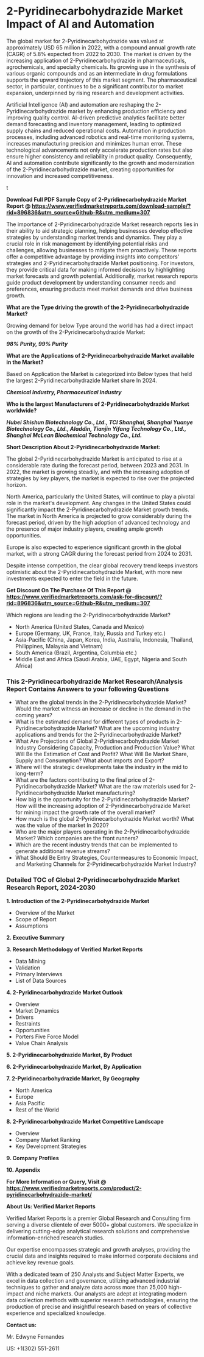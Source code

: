 <meta name="title" content="Global 2-Pyridinecarbohydrazide Market Impact of AI and Automation"><meta name="description" content="The global market for 2-Pyridinecarbohydrazide was valued at approximately USD 65 million in 2022, with a compound annual growth rate (CAGR) of 5.8% expected from 2022"><meta name="title" content="2-Pyridinecarbohydrazide Market Size, Share, Scope, Trends, Growth, Opportunities, Analysis, Forecast"><h1>2-Pyridinecarbohydrazide Market Impact of AI and Automation</h1><p>The global market for 2-Pyridinecarbohydrazide was valued at approximately USD 65 million in 2022, with a compound annual growth rate (CAGR) of 5.8% expected from 2022 to 2030. The market is driven by the increasing application of 2-Pyridinecarbohydrazide in pharmaceuticals, agrochemicals, and specialty chemicals. Its growing use in the synthesis of various organic compounds and as an intermediate in drug formulations supports the upward trajectory of this market segment. The pharmaceutical sector, in particular, continues to be a significant contributor to market expansion, underpinned by rising research and development activities.</p><p>Artificial Intelligence (AI) and automation are reshaping the 2-Pyridinecarbohydrazide market by enhancing production efficiency and improving quality control. AI-driven predictive analytics facilitate better demand forecasting and inventory management, leading to optimized supply chains and reduced operational costs. Automation in production processes, including advanced robotics and real-time monitoring systems, increases manufacturing precision and minimizes human error. These technological advancements not only accelerate production rates but also ensure higher consistency and reliability in product quality. Consequently, AI and automation contribute significantly to the growth and modernization of the 2-Pyridinecarbohydrazide market, creating opportunities for innovation and increased competitiveness.</p>t</p><p id="" class=""><strong>Download Full PDF Sample Copy of 2-Pyridinecarbohydrazide Market Report @ <a href="https://www.verifiedmarketreports.com/download-sample/?rid=896836&utm_source=Github-R&utm_medium=307" target="_blank">https://www.verifiedmarketreports.com/download-sample/?rid=896836&utm_source=Github-R&utm_medium=307</a></strong></p><p>The importance of&nbsp;2-Pyridinecarbohydrazide Market research reports lies in their ability to aid strategic planning, helping businesses develop effective strategies by understanding market trends and dynamics. They play a crucial role in risk management by identifying potential risks and challenges, allowing businesses to mitigate them proactively. These reports offer a competitive advantage by providing insights into competitors' strategies and 2-Pyridinecarbohydrazide Market positioning. For investors, they provide critical data for making informed decisions by highlighting market forecasts and growth potential. Additionally, market research reports guide product development by understanding consumer needs and preferences, ensuring products meet market demands and drive business growth.</p><p><strong>What are the&nbsp;Type driving the growth of the 2-Pyridinecarbohydrazide Market?</strong></p><p id="" class="">Growing demand for below Type around the world has had a direct impact on the growth of the 2-Pyridinecarbohydrazide Market:</p><em><strong>98% Purity, 99% Purity</strong></em></p><strong>What are the&nbsp;Applications&nbsp;of 2-Pyridinecarbohydrazide Market available in the Market?</strong></p><p id="" class="">Based on Application the Market is categorized into Below types that held the largest 2-Pyridinecarbohydrazide Market share In 2024.</p><em><strong>Chemical Industry, Pharmaceutical Industry</strong></em></p><strong>Who is the largest Manufacturers of 2-Pyridinecarbohydrazide Market worldwide?</strong></p><p><em><strong>Hubei Shishun Biotechnology Co., Ltd., TCI Shanghai, Shanghai Yuanye Biotechnology Co., Ltd., Aladdin, Tianjin Yifang Technology Co., Ltd., Shanghai McLean Biochemical Technology Co., Ltd.</strong></em></p><p id="" class=""><strong>Short Description About 2-Pyridinecarbohydrazide Market:</strong></p><p>The global 2-Pyridinecarbohydrazide Market is anticipated to rise at a considerable rate during the forecast period, between 2023 and 2031. In 2022, the market is growing steadily, and with the increasing adoption of strategies by key players, the market is expected to rise over the projected horizon.</p><p>North America, particularly the United States, will continue to play a pivotal role in the market's development. Any changes in the United States could significantly impact the 2-Pyridinecarbohydrazide Market growth trends. The market in North America is projected to grow considerably during the forecast period, driven by the high adoption of advanced technology and the presence of major industry players, creating ample growth opportunities.</p><p>Europe is also expected to experience significant growth in the global market, with a strong CAGR during the forecast period from 2024 to 2031.</p><p>Despite intense competition, the clear global recovery trend keeps investors optimistic about the 2-Pyridinecarbohydrazide Market, with more new investments expected to enter the field in the future.</p><p id="" class=""><strong>Get Discount On The Purchase Of This Report @ <a href="https://www.verifiedmarketreports.com/ask-for-discount/?rid=896836&utm_source=Github-R&utm_medium=307" target="_blank">https://www.verifiedmarketreports.com/ask-for-discount/?rid=896836&utm_source=Github-R&utm_medium=307</a></strong></p>Which regions are leading the 2-Pyridinecarbohydrazide Market?</p><ul><li>North America (United States, Canada and Mexico)</li><li>Europe (Germany, UK, France, Italy, Russia and Turkey etc.)</li><li>Asia-Pacific (China, Japan, Korea, India, Australia, Indonesia, Thailand, Philippines, Malaysia and Vietnam)</li><li>South America (Brazil, Argentina, Columbia etc.)</li><li>Middle East and Africa (Saudi Arabia, UAE, Egypt, Nigeria and South Africa)</li></ul><h3 id="" class="">This 2-Pyridinecarbohydrazide Market Research/Analysis Report Contains Answers to your following Questions</h3><ul><li>What are the global trends in the 2-Pyridinecarbohydrazide Market? Would the market witness an increase or decline in the demand in the coming years?</li><li>What is the estimated demand for different types of products in 2-Pyridinecarbohydrazide Market? What are the upcoming industry applications and trends for the 2-Pyridinecarbohydrazide Market?</li><li>What Are Projections of Global 2-Pyridinecarbohydrazide Market Industry Considering Capacity, Production and Production Value? What Will Be the Estimation of Cost and Profit? What Will Be Market Share, Supply and Consumption? What about imports and Export?</li><li>Where will the strategic developments take the industry in the mid to long-term?</li><li>What are the factors contributing to the final price of 2-Pyridinecarbohydrazide Market? What are the raw materials used for 2-Pyridinecarbohydrazide Market manufacturing?</li><li>How big is the opportunity for the 2-Pyridinecarbohydrazide Market? How will the increasing adoption of 2-Pyridinecarbohydrazide Market for mining impact the growth rate of the overall market?</li><li>How much is the global 2-Pyridinecarbohydrazide Market worth? What was the value of the market In 2020?</li><li>Who are the major players operating in the 2-Pyridinecarbohydrazide Market? Which companies are the front runners?</li><li>Which are the recent industry trends that can be implemented to generate additional revenue streams?</li><li>What Should Be Entry Strategies, Countermeasures to Economic Impact, and Marketing Channels for 2-Pyridinecarbohydrazide Market Industry?</li></ul><h3 id="" class="">Detailed TOC of Global 2-Pyridinecarbohydrazide Market Research Report, 2024-2030</h3><p id="" class=""><strong>1. Introduction of the 2-Pyridinecarbohydrazide Market</strong></p><ul><li>Overview of the Market</li><li>Scope of Report</li><li>Assumptions</li></ul><p id="" class=""><strong>2. Executive Summary</strong></p><p id="" class=""><strong>3. Research Methodology of Verified Market Reports</strong></p><ul><li>Data Mining</li><li>Validation</li><li>Primary Interviews</li><li>List of Data Sources</li></ul><p id="" class=""><strong>4. 2-Pyridinecarbohydrazide Market Outlook</strong></p><ul><li>Overview</li><li>Market Dynamics</li><li>Drivers</li><li>Restraints</li><li>Opportunities</li><li>Porters Five Force Model</li><li>Value Chain Analysis</li></ul><p id="" class=""><strong>5. 2-Pyridinecarbohydrazide Market, By Product</strong></p><p id="" class=""><strong>6. 2-Pyridinecarbohydrazide Market, By Application</strong></p><p id="" class=""><strong>7. 2-Pyridinecarbohydrazide Market, By Geography</strong></p><ul><li>North America</li><li>Europe</li><li>Asia Pacific</li><li>Rest of the World</li></ul><p id="" class=""><strong>8. 2-Pyridinecarbohydrazide Market Competitive Landscape</strong></p><ul><li>Overview</li><li>Company Market Ranking</li><li>Key Development Strategies</li></ul><p id="" class=""><strong>9. Company Profiles</strong></p><p id="" class=""><strong>10. Appendix</strong></p><p id="" class=""><strong>For More Information or Query, Visit @ <a href="https://www.verifiedmarketreports.com/product/2-pyridinecarbohydrazide-market/" target="_blank">https://www.verifiedmarketreports.com/product/2-pyridinecarbohydrazide-market/</a></strong></p><p id="" class=""><strong>About Us: Verified Market Reports</strong></p><p id="" class="">Verified Market Reports is a premier Global Research and Consulting firm serving a diverse clientele of over 5000+ global customers. We specialize in delivering cutting-edge analytical research solutions and comprehensive information-enriched research studies.</p><p id="" class="">Our expertise encompasses strategic and growth analyses, providing the crucial data and insights required to make informed corporate decisions and achieve key revenue goals.</p><p id="" class="">With a dedicated team of 250 Analysts and Subject Matter Experts, we excel in data collection and governance, utilizing advanced industrial techniques to gather and analyze data across more than 25,000 high-impact and niche markets. Our analysts are adept at integrating modern data collection methods with superior research methodologies, ensuring the production of precise and insightful research based on years of collective experience and specialized knowledge.</p><p id="" class=""><strong>Contact us:</strong></p><p id="" class="">Mr. Edwyne Fernandes</p><p id="" class="">US: +1(302) 551-2611</p>